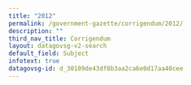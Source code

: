 ```yaml
---
title: "2012"
permalink: /government-gazette/corrigendum/2012/
description: ""
third_nav_title: Corrigendum
layout: datagovsg-v2-search
default_field: Subject
infotext: true
datagovsg-id: d_30109de43df8b3aa2ca6e0d17aa40cee
---
```

